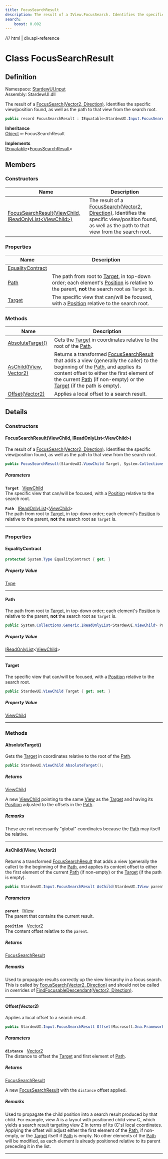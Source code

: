 ```yaml
---
title: FocusSearchResult
description: The result of a IView.FocusSearch. Identifies the specific view/position found, as well as the path to that view from the search root.
search:
    boost: 0.002
---
```


<link rel="stylesheet" href="/StardewUI/stylesheets/reference.css" />

/// html | div.api-reference

# Class FocusSearchResult

## Definition

<div class="api-definition" markdown>

Namespace: [StardewUI.Input](index.md)  
Assembly: StardewUI.dll  

</div>

The result of a [FocusSearch(Vector2, Direction)](../iview.md#focussearchvector2-direction). Identifies the specific view/position found, as well as the path to that view from the search root.

```cs
public record FocusSearchResult : IEquatable<StardewUI.Input.FocusSearchResult>
```

**Inheritance**  
[Object](https://learn.microsoft.com/en-us/dotnet/api/system.object) ⇦ FocusSearchResult

**Implements**  
[IEquatable](https://learn.microsoft.com/en-us/dotnet/api/system.iequatable-1)<[FocusSearchResult](focussearchresult.md)>

## Members

### Constructors

 | Name | Description |
| --- | --- |
| [FocusSearchResult(ViewChild, IReadOnlyList&lt;ViewChild&gt;)](#focussearchresultviewchild-ireadonlylistviewchild) | The result of a [FocusSearch(Vector2, Direction)](../iview.md#focussearchvector2-direction). Identifies the specific view/position found, as well as the path to that view from the search root. | 

### Properties

 | Name | Description |
| --- | --- |
| [EqualityContract](#equalitycontract) |  | 
| [Path](#path) | The path from root to [Target](focussearchresult.md#target), in top-down order; each element's [Position](../viewchild.md#position) is relative to the parent, **not** the search root as `Target` is. | 
| [Target](#target) | The specific view that can/will be focused, with a [Position](../viewchild.md#position) relative to the search root. | 

### Methods

 | Name | Description |
| --- | --- |
| [AbsoluteTarget()](#absolutetarget) | Gets the [Target](focussearchresult.md#target) in coordinates relative to the root of the [Path](focussearchresult.md#path). | 
| [AsChild(IView, Vector2)](#aschildiview-vector2) | Returns a transformed [FocusSearchResult](focussearchresult.md) that adds a view (generally the caller) to the beginning of the [Path](focussearchresult.md#path), and applies its content offset to either the first element of the current [Path](focussearchresult.md#path) (if non-empty) or the [Target](focussearchresult.md#target) (if the path is empty). | 
| [Offset(Vector2)](#offsetvector2) | Applies a local offset to a search result. | 

## Details

### Constructors

#### FocusSearchResult(ViewChild, IReadOnlyList&lt;ViewChild&gt;)

The result of a [FocusSearch(Vector2, Direction)](../iview.md#focussearchvector2-direction). Identifies the specific view/position found, as well as the path to that view from the search root.

```cs
public FocusSearchResult(StardewUI.ViewChild Target, System.Collections.Generic.IReadOnlyList<StardewUI.ViewChild> Path);
```

##### Parameters

**`Target`** &nbsp; [ViewChild](../viewchild.md)  
The specific view that can/will be focused, with a [Position](../viewchild.md#position) relative to the search root.

**`Path`** &nbsp; [IReadOnlyList](https://learn.microsoft.com/en-us/dotnet/api/system.collections.generic.ireadonlylist-1)<[ViewChild](../viewchild.md)>  
The path from root to [Target](focussearchresult.md#target), in top-down order; each element's [Position](../viewchild.md#position) is relative to the parent, **not** the search root as `Target` is.

-----

### Properties

#### EqualityContract



```cs
protected System.Type EqualityContract { get; }
```

##### Property Value

[Type](https://learn.microsoft.com/en-us/dotnet/api/system.type)

-----

#### Path

The path from root to [Target](focussearchresult.md#target), in top-down order; each element's [Position](../viewchild.md#position) is relative to the parent, **not** the search root as `Target` is.

```cs
public System.Collections.Generic.IReadOnlyList<StardewUI.ViewChild> Path { get; set; }
```

##### Property Value

[IReadOnlyList](https://learn.microsoft.com/en-us/dotnet/api/system.collections.generic.ireadonlylist-1)<[ViewChild](../viewchild.md)>

-----

#### Target

The specific view that can/will be focused, with a [Position](../viewchild.md#position) relative to the search root.

```cs
public StardewUI.ViewChild Target { get; set; }
```

##### Property Value

[ViewChild](../viewchild.md)

-----

### Methods

#### AbsoluteTarget()

Gets the [Target](focussearchresult.md#target) in coordinates relative to the root of the [Path](focussearchresult.md#path).

```cs
public StardewUI.ViewChild AbsoluteTarget();
```

##### Returns

[ViewChild](../viewchild.md)

  A new [ViewChild](../viewchild.md) pointing to the same [View](../viewchild.md#view) as the [Target](focussearchresult.md#target) and having its [Position](../viewchild.md#position) adjusted to the offsets in the [Path](focussearchresult.md#path).

##### Remarks

These are not necessarily "global" coordinates because the [Path](focussearchresult.md#path) may itself be relative.

-----

#### AsChild(IView, Vector2)

Returns a transformed [FocusSearchResult](focussearchresult.md) that adds a view (generally the caller) to the beginning of the [Path](focussearchresult.md#path), and applies its content offset to either the first element of the current [Path](focussearchresult.md#path) (if non-empty) or the [Target](focussearchresult.md#target) (if the path is empty).

```cs
public StardewUI.Input.FocusSearchResult AsChild(StardewUI.IView parent, Microsoft.Xna.Framework.Vector2 position);
```

##### Parameters

**`parent`** &nbsp; [IView](../iview.md)  
The parent that contains the current result.

**`position`** &nbsp; [Vector2](https://docs.monogame.net/api/Microsoft.Xna.Framework.Vector2.html)  
The content offset relative to the `parent`.

##### Returns

[FocusSearchResult](focussearchresult.md)

##### Remarks

Used to propagate results correctly up the view hierarchy in a focus search. This is called by [FocusSearch(Vector2, Direction)](../view.md#focussearchvector2-direction) and should not be called in overrides of [FindFocusableDescendant(Vector2, Direction)](../view.md#findfocusabledescendantvector2-direction).

-----

#### Offset(Vector2)

Applies a local offset to a search result.

```cs
public StardewUI.Input.FocusSearchResult Offset(Microsoft.Xna.Framework.Vector2 distance);
```

##### Parameters

**`distance`** &nbsp; [Vector2](https://docs.monogame.net/api/Microsoft.Xna.Framework.Vector2.html)  
The distance to offset the [Target](focussearchresult.md#target) and first element of [Path](focussearchresult.md#path).

##### Returns

[FocusSearchResult](focussearchresult.md)

  A new [FocusSearchResult](focussearchresult.md) with the `distance` offset applied.

##### Remarks

Used to propagate the child position into a search result produced by that child. For example, view A is a layout with positioned child view C, which yields a search result targeting view Z in terms of its (C's) local coordinates. Applying the offset will adjust either the first element of the [Path](focussearchresult.md#path), if non-empty, or the [Target](focussearchresult.md#target) itself if [Path](focussearchresult.md#path) is empty. No other elements of the [Path](focussearchresult.md#path) will be modified, as each element is already positioned relative to its parent preceding it in the list.

-----

